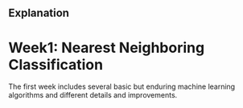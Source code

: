 ## Explanation
# Week1: Nearest Neighboring Classification
The first week includes several basic but enduring machine learning algorithms and different details and improvements.

